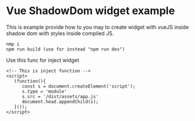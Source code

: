 # Vue ShadowDom widget example

This is example provide how to you may to create widget with vueJS inside shadow dom with styles inside compiled JS.

``` 
nmp i
npm run build (use for instead "npm run dev")
```

Use this func for inject widget

``` 
<!-- This is inject function -->
<script>
   (function(){
      const s = document.createElement('script');
      s.type = 'module'
      s.src = '/dist/assets/app.js'
      document.head.appendChild(s);
   }());
</script>
```
